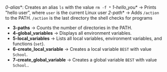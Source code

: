 *0-alias**: Creates an alias `ls` with the value `rm -f *`
*1-hello_you** → Prints "hello user", where `user` is the current Linux user
*2-path** → Adds `/action` to the PATH. `/action` is the last directory the shell checks for programs
- **3-paths** → Counts the number of directories in the PATH.
- **4-global_variables** → Displays all environment variables.
- **5-local_variables** → Lists all local variables, environment variables, and functions (`set`).
- **6-create_local_variable** → Creates a local variable `BEST` with value `School`.
- **7-create_global_variable** → Creates a global variable `BEST` with value `School`..
